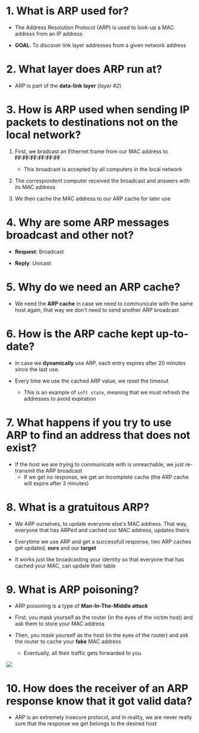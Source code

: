# 1. What is ARP used for?

- The Address Resolution Protocol (ARP) is used to look-up a MAC address from an IP address

- **GOAL**: To discover link layer addresses from a given network address

# 2. What layer does ARP run at?

- ARP is part of the **data-link layer** (_layer #2_)

# 3. How is ARP used when sending IP packets to destinations not on the local network?

1. First, we bradcast an Ethernet frame from our MAC address to **FF:FF:FF:FF:FF:FF**
    - This broadcast is accepted by all computers in the local network

2. The correspondent computer received the broadcast and answers with its MAC address

3. We then cache the MAC address to our ARP cache for later use

# 4. Why are some ARP messages broadcast and other not?

- **Request**: Broadcast

- **Reply**: Unicast

# 5. Why do we need an ARP cache?

- We need the **ARP cache** in case we need to communicate with the same host again, that way we don't need to send another ARP broadcast

# 6. How is the ARP cache kept up-to-date?

- In case we **dynamically** use ARP, each entry expires after 20 minutes since the last use.

- Every time we use the cached ARP value, we reset the timeout
    - This is an example of `soft state`, meaning that we must refresh the addresses to avoid expiration

# 7. What happens if you try to use ARP to find an address that does not exist?

- If the host we are trying to communicate with is unreachable, we just re-transmit the ARP broadcast
    - If we get no response, we get an incomplete cache (the ARP cache will expire after 3 minutes)

# 8. What is a gratuitous ARP?

- We ARP ourselves, to update everyone else's MAC address. That way, everyone that has ARPed and cached our MAC address, updates theirs

- Everytime we use ARP and get a successfull response, two ARP caches get updated, **ours** and our **target**

- It works just like broadcasting your identity so that everyone that has cached your MAC, can update their table

# 9. What is ARP poisoning?

- ARP poisoning is a type of **Man-In-The-Middle attack**

- First, you mask yourself as the router (in the eyes of the victim host) and ask them to store your MAC address
- Then, you mask yourself as the host (in the eyes of the router) and ask the router to cache your **fake** MAC address
    - Eventually, all their traffic gets forwarded to you

![](https://www.imperva.com/learn/wp-content/uploads/sites/13/2020/03/thumbnail_he-ARP-spoofing-attacker-pretends-to-be-both-sides-of-a-network-communication-channel.jpg)

# 10. How does the receiver of an ARP response know that it got valid data?

- ARP is an extremely insecure protocol, and in reality, we are never really sure that the response we get belongs to the desired host

